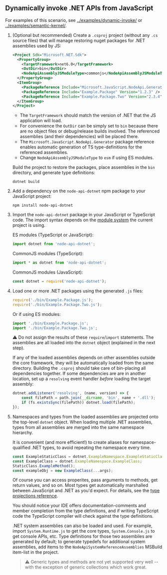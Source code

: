 ## Dynamically invoke .NET APIs from JavaScript

For examples of this scenario, see
[../examples/dynamic-invoke/](../examples/dynamic-invoke/) or
[../examples/semantic-kernel/](../examples//semantic-kernel/).

1. (Optional but recommended) Create a `.csproj` project (without any `.cs` source files) that will
   manage restoring nuget packages for .NET assemblies used by JS:
   ```xml
   <Project Sdk="Microsoft.NET.Sdk">
     <PropertyGroup>
       <TargetFramework>net6.0</TargetFramework>
       <OutDir>bin</OutDir>
       <NodeApiAssemblyJSModuleType>commonjs</NodeApiAssemblyJSModuleType>
     </PropertyGroup>
     <ItemGroup>
       <PackageReference Include="Microsoft.JavaScript.NodeApi.Generator" Version="0.2.*" />
       <PackageReference Include="Example.Package" Version="1.2.3" />
       <PackageReference Include="Example.Package.Two" Version="2.3.4" />
     </ItemGroup>
   </Project>
   ```
   - The `TargetFramework` should match the version of .NET that the JS application will load.
   - For convenience the `OutDir` can be simply set to `bin` because there are no object files
     or debug/release builds involved. The referenced assemblies (and their dependencies)
     will be placed there.
   - The `Microsoft.JavaScript.NodeApi.Generator` package reference enables automatic generation
     of TS type-definitions for the referenced assemblies.
   - Change `NodeApiAssemblyJSModuleType` to `esm` if using ES modules.

   Build the project to restore the packages, place assemblies in the `bin` directory, and generate
   type definitions:
   ```
   dotnet build
   ```

2. Add a dependency on the `node-api-dotnet` npm package to your JavaScript project:
    ```
    npm install node-api-dotnet
    ```

3. Import the `node-api-dotnet` package in your JavaScript or TypeScript code. The import syntax
   depends on the [module system](https://nodejs.org/api/esm.html) the current project is using.

   ES modules (TypeScript or JavaScript):
    ```JavaScript
    import dotnet from 'node-api-dotnet';
    ```
   CommonJS modules (TypeScript):
    ```TypeScript
    import * as dotnet from 'node-api-dotnet';
    ```
   CommonJS modules (JavaScript):
    ```JavaScript
    const dotnet = require('node-api-dotnet');
    ```

4. Load one or more .NET packages using the generated `.js` files:
   ```JavaScript
   require('./bin/Example.Package.js');
   require('./bin/Example.Package.Two.js');
   ```
   Or if using ES modules:
   ```JavaScript
   import './bin/Example.Package.js';
   import './bin/Example.Package.Two.js';
   ```
   :warning: Do not assign the results of these `require`/`import` statements. The assemblies are
   all loaded into the `dotnet` object  (explained in the next step).

   If any of the loaded assemblies depends on other assemblies outside the core framework, they
   will be automatically loaded from the same directory. Building the `.csproj` should take care
   of bin-placing all dependencies together. If some dependencies are are in another location,
   set up a `resolving` event handler _before_ loading the target assembly:
   ```JavaScript
   dotnet.addListener('resolving', (name, version) => {
       const filePath = path.join(__dirname, 'bin', name + '.dll');
       if (fs.existsSync(filePath)) dotnet.load(filePath);
   });
   ```

5. Namespaces and types from the loaded assemblies are projected onto the top-level `dotnet` object.
   When loading multiple .NET assemblies, types from all assemblies are merged into the same
   namespace hierarchy.

   It is convenient (and more efficient!) to create aliases for
   namespace-qualified .NET types, to avoid repeating the namespace every time.
   ```JavaScript
   const ExampleStaticClass = dotnet.ExampleNamespace.ExampleStaticClass;
   const ExampleClass = dotnet.ExampleNamespace.ExampleClass;
   StaticClass.ExampleMethod();
   const exampleObj = new ExampleClass(...args);
   ```
   Of course you can access properites, pass arguments to methods, get return values, and so on.
   Most types get automatically marshalled between JavaScript and .NET as you'd expect. For
   details, see the [type projections reference](./typescript.md).

   You should notice your IDE offers documentation-comments and member completion from the type
   definitions, and if writing TypeScript code the TypeScript compiler will check against the
   type definitions.

   .NET system assemblies can also be loaded and used. For example, import `System.Runtime.js` to
   get the core types, `System.Console.js` to get console APIs, etc. Type definitions for those
   two assembiles are generated by default; to generate typedefs for additional system assemblies,
   add items to the `NodeApiSystemReferenceAssemblies` MSBuild item-list in the project.

   > :warning: Generic types and methods are not yet supported very well -- with the exception of
   generic collections which work great.

